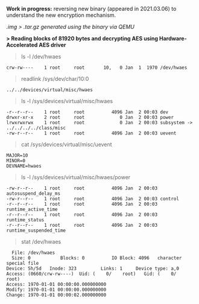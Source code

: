 **Work in progress:** reversing new binary (appeared in 2021.03.06) to understand the new encryption mechanism.

*.img > .tar.gz generated using the binary via QEMU*

**> Reading blocks of 81920 bytes and decrypting AES using Hardware-Accelerated AES driver**


> ls -l /dev/hwaes

    crw-rw----    1 root     root       10,   0 Jan  1  1970 /dev/hwaes

> readlink /sys/dev/char/10\:0

    ../../devices/virtual/misc/hwaes

> ls -l /sys/devices/virtual/misc/hwaes

    -r--r--r--    1 root     root          4096 Jan  2 00:03 dev
    drwxr-xr-x    2 root     root             0 Jan  2 00:03 power
    lrwxrwxrwx    1 root     root             0 Jan  2 00:03 subsystem -> ../../../../class/misc
    -rw-r--r--    1 root     root          4096 Jan  2 00:03 uevent

> cat /sys/devices/virtual/misc/uevent

    MAJOR=10
    MINOR=0
    DEVNAME=hwaes

> ls -l /sys/devices/virtual/misc/hwaes/power

    -rw-r--r--    1 root     root          4096 Jan  2 00:03 autosuspend_delay_ms
    -rw-r--r--    1 root     root          4096 Jan  2 00:03 control
    -r--r--r--    1 root     root          4096 Jan  2 00:03 runtime_active_time
    -r--r--r--    1 root     root          4096 Jan  2 00:03 runtime_status
    -r--r--r--    1 root     root          4096 Jan  2 00:03 runtime_suspended_time

> stat /dev/hwaes

      File: /dev/hwaes
      Size: 0         	Blocks: 0          IO Block: 4096   character special file
    Device: 5h/5d	Inode: 323         Links: 1     Device type: a,0
    Access: (0660/crw-rw----)  Uid: (    0/    root)   Gid: (    0/    root)
    Access: 1970-01-01 00:00:00.000000000
    Modify: 1970-01-01 00:00:00.000000000
    Change: 1970-01-01 00:00:02.000000000

